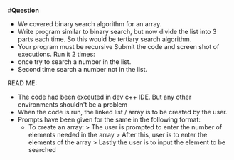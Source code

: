 #**Question**
  - We covered binary search algorithm for an array. 
  - Write program similar to binary search, but now divide the list into 3 parts each time.  So this would be tertiary search algorithm. 
  - Your program must be recursive
Submit the code and screen shot of executions.
Run it 2 times:
- once try to search a number in the list.
- Second time search a number not in the list.


READ ME:

  - The code had been exceuted in dev c++ IDE. But any other environments shouldn't be a problem
  - When the code is run, the linked list / array is to be created by the user.
  - Prompts have been given for the same in the following format:
    * To create an array:
          > The user is prompted to enter the number of elements needed in the array
          > After this, user is to enter the elements of the array
          > Lastly the user is to input the element to be searched
